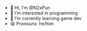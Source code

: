 - 👋 Hi, I’m @N2xPun
- 👀 I’m interested in programming
- 🌱 I’m currently learning game dev
- 😄 Pronouns: he/him
